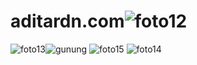# aditardn.com![foto12](https://github.com/Aditardn/aditardn.com/assets/148832505/9dd45ff6-2aa6-4466-a251-798f86b1f230)
![foto13](https://github.com/Aditardn/aditardn.com/assets/148832505/03aa0fab-3811-49f2-a370-87fdb2366af5)![gunung](https://github.com/Aditardn/aditardn.com/assets/148832505/ec070e52-9e6f-4a63-b6e6-ff38c0d87dca)
![foto15](https://github.com/Aditardn/aditardn.com/assets/148832505/2682389f-b223-44d1-a0ad-afbeb63276bb)
![foto14](https://github.com/Aditardn/aditardn.com/assets/148832505/5d335960-7884-44a3-a64a-6a05167423a0)
